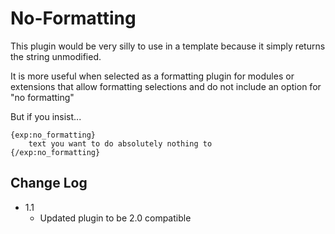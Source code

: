 # No-Formatting

This plugin would be very silly to use in a template because
it simply returns the string unmodified.

It is more useful when selected as a formatting plugin for
modules or extensions that allow formatting selections and
do not include an option for "no formatting"

But if you insist...

	{exp:no_formatting}
		text you want to do absolutely nothing to
	{/exp:no_formatting}

## Change Log

- 1.1
	- Updated plugin to be 2.0 compatible
